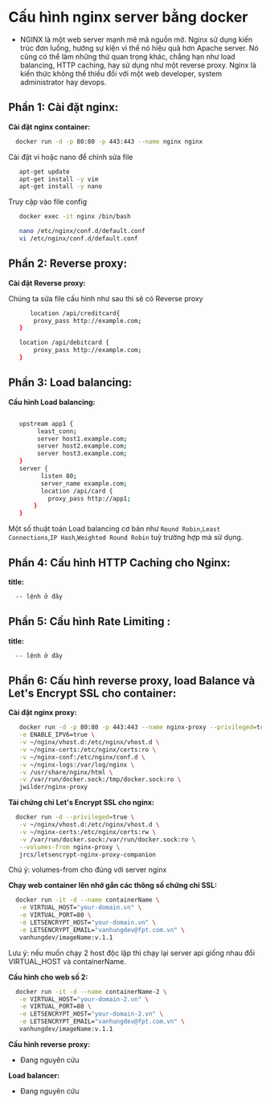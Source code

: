 # Cấu hình nginx server bằng docker
- NGINX là một web server mạnh mẽ mã nguồn mở. Nginx sử dụng kiến trúc đơn luồng, hướng sự kiện vì thế nó hiệu quả hơn Apache server. Nó cũng có thể làm những thứ quan trọng khác, chẳng hạn như load balancing, HTTP caching, hay sử dụng như một reverse proxy. Nginx là kiến thức không thể thiếu đối với một web developer, system administrator hay devops.


## Phần 1: Cài đặt nginx:  
 **Cài đặt nginx container:**  
 ```bash
   docker run -d -p 80:80 -p 443:443 --name nginx nginx

 ```

Cài đặt vi hoặc nano để chỉnh sửa file
```bash
   apt-get update
   apt-get install -y vim
   apt-get install -y nano
 ```


Truy cập vào file config
```bash
   docker exec -it nginx /bin/bash

   nano /etc/nginx/conf.d/default.conf
   vi /etc/nginx/conf.d/default.conf

 ```

## Phần 2: Reverse proxy:  
 **Cài đặt Reverse proxy:**  

Chúng ta sửa file cấu hình như sau thì sẽ có Reverse proxy
 
 ```bash
       location /api/creditcard{    
	    proxy_pass http://example.com;
	}

	location /api/debitcard {    
	    proxy_pass http://example.com;
	}
 ```
## Phần 3: Load balancing:  

 **Cấu hình Load balancing:**  
 
 ```bash

	upstream app1 {
	     least_conn;
	     server host1.example.com;    
	     server host2.example.com;    
	     server host3.example.com;
	}
	server {    
	      listen 80;    
	      server_name example.com;
	      location /api/card {       
	        proxy_pass http://app1;   
	    }
	}

 ```

Một số thuật toán Load balancing cơ bản như `Round Robin`,`Least Connections`,`IP Hash`,`Weighted Round Robin` tuỳ trường hợp mà sử dụng.  
## Phần 4: Cấu hình HTTP Caching cho Nginx:  
 **title:**  
 ```bash
   -- lệnh ở đây

 ```

## Phần 5: Cấu hình Rate Limiting :  
 **title:**  
 ```bash
   -- lệnh ở đây

 ```


## Phần 6: Cấu hình reverse proxy, load Balance và Let's Encrypt SSL cho container:  
 **Cài đặt nginx proxy:**  

 ```bash
    docker run -d -p 80:80 -p 443:443 --name nginx-proxy --privileged=true \
	-e ENABLE_IPV6=true \
	-v ~/nginx/vhost.d:/etc/nginx/vhost.d \
	-v ~/nginx-certs:/etc/nginx/certs:ro \
	-v ~/nginx-conf:/etc/nginx/conf.d \
	-v ~/nginx-logs:/var/log/nginx \
	-v /usr/share/nginx/html \
	-v /var/run/docker.sock:/tmp/docker.sock:ro \
	jwilder/nginx-proxy
 ```
 **Tải chứng chỉ Let's Encrypt SSL cho nginx:**  
  

 ```bash
   docker run -d --privileged=true \
	-v ~/nginx/vhost.d:/etc/nginx/vhost.d \
	-v ~/nginx-certs:/etc/nginx/certs:rw \
	-v /var/run/docker.sock:/var/run/docker.sock:ro \
	--volumes-from nginx-proxy \
	jrcs/letsencrypt-nginx-proxy-companion
 ```
Chú ý: volumes-from cho đúng với server nginx

**Chạy web container lên nhớ gắn các thông số chứng chỉ SSL:**  
 ```bash
   docker run -it -d --name containerName \
	-e VIRTUAL_HOST="your-domain.vn" \
	-e VIRTUAL_PORT=80 \
	-e LETSENCRYPT_HOST="your-domain.vn" \
	-e LETSENCRYPT_EMAIL="vanhungdev@fpt.com.vn" \
	vanhungdev/imageName:v.1.1

 ```

Lưu ý: nếu muốn chạy 2 host độc lập thì chạy lại server api giống nhau đổi VIRTUAL_HOST và containerName.

**Cấu hình cho web số 2:**  

 ```bash
   docker run -it -d --name containerName-2 \
	-e VIRTUAL_HOST="your-domain-2.vn" \
	-e VIRTUAL_PORT=80 \
	-e LETSENCRYPT_HOST="your-domain-2.vn" \
	-e LETSENCRYPT_EMAIL="vanhungdev@fpt.com.vn" \
	vanhungdev/imageName:v.1.1

 ```

**Cấu hình reverse proxy:**  
- Đang nguyên cứu

**Load balancer:**  
- Đang nguyên cứu
